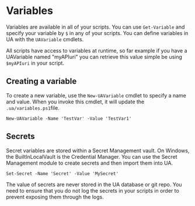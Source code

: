 # Variables

Variables are available in all of your scripts. You can use `Get-Variable` and specify your variable by `$` in any of your scripts. You can define variables in UA with the `UAVariable` cmdlets.

All scripts have access to variables at runtime, so far example if you have a UAVariable named "myAPIuri" you can retrieve this value simple be using `$myAPIuri` in your script.

## Creating a variable

To create a new variable, use the `New-UAVariable` cmdlet to specify a name and value. When you invoke this cmdlet, it will update the `.ua/variables.ps1`file.

```text
New-UAVariable -Name 'TestVar' -Value 'TestVar1'
```

## Secrets

Secret variables are stored within a Secret Management vault. On Windows, the BuiltInLocalVault is the Credential Manager. You can use the Secret Management module to create secrets and then import them into UA. 

```text
Set-Secret -Name 'Secret' -Value 'MySecret'
```

The value of secrets are never stored in the UA database or git repo. You need to ensure that you do not log the secrets in your scripts in order to prevent exposing them through the logs.

